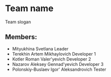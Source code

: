 # Team name
Team slogan 

## Members:
* Mityukhina Svetlana                      Leader
* Terekhin Artem Mikhaylovich              Developer 1
* Kotler Roman Valer'yevich                Developer 2
* Nazarov Aleksey Gennad'yevich            Developer 3
* Polonskiy-Buslaev Igor' Aleksandrovich   Tester